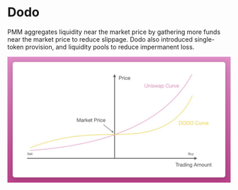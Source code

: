 # Dodo

PMM aggregates liquidity near the market price by gathering more funds near the market price to reduce slippage. Dodo also introduced single-token provision, and liquidity pools to reduce impermanent loss.

![dodo curve](imgs/dodo-curve.png)